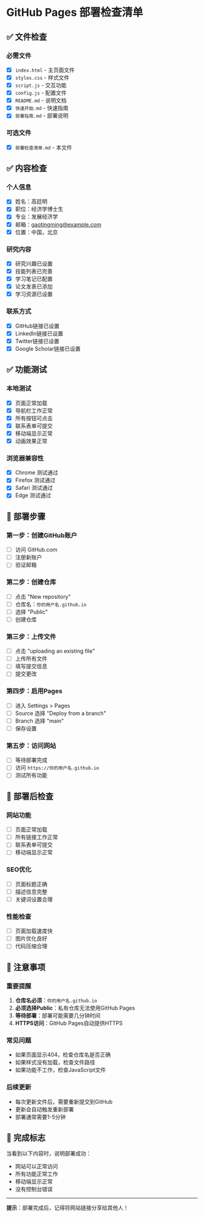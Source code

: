 # GitHub Pages 部署检查清单

## ✅ 文件检查

### 必需文件
- [x] `index.html` - 主页面文件
- [x] `styles.css` - 样式文件
- [x] `script.js` - 交互功能
- [x] `config.js` - 配置文件
- [x] `README.md` - 说明文档
- [x] `快速开始.md` - 快速指南
- [x] `部署指南.md` - 部署说明

### 可选文件
- [x] `部署检查清单.md` - 本文件

## ✅ 内容检查

### 个人信息
- [x] 姓名：高廷明
- [x] 职位：经济学博士生
- [x] 专业：发展经济学
- [x] 邮箱：gaotingming@example.com
- [x] 位置：中国，北京

### 研究内容
- [x] 研究兴趣已设置
- [x] 技能列表已完善
- [x] 学习笔记已配置
- [x] 论文发表已添加
- [x] 学习资源已设置

### 联系方式
- [x] GitHub链接已设置
- [x] LinkedIn链接已设置
- [x] Twitter链接已设置
- [x] Google Scholar链接已设置

## ✅ 功能测试

### 本地测试
- [x] 页面正常加载
- [x] 导航栏工作正常
- [x] 所有按钮可点击
- [x] 联系表单可提交
- [x] 移动端显示正常
- [x] 动画效果正常

### 浏览器兼容性
- [x] Chrome 测试通过
- [x] Firefox 测试通过
- [x] Safari 测试通过
- [x] Edge 测试通过

## 🚀 部署步骤

### 第一步：创建GitHub账户
- [ ] 访问 GitHub.com
- [ ] 注册新账户
- [ ] 验证邮箱

### 第二步：创建仓库
- [ ] 点击 "New repository"
- [ ] 仓库名：`你的用户名.github.io`
- [ ] 选择 "Public"
- [ ] 创建仓库

### 第三步：上传文件
- [ ] 点击 "uploading an existing file"
- [ ] 上传所有文件
- [ ] 填写提交信息
- [ ] 提交更改

### 第四步：启用Pages
- [ ] 进入 Settings > Pages
- [ ] Source 选择 "Deploy from a branch"
- [ ] Branch 选择 "main"
- [ ] 保存设置

### 第五步：访问网站
- [ ] 等待部署完成
- [ ] 访问 `https://你的用户名.github.io`
- [ ] 测试所有功能

## 🔧 部署后检查

### 网站功能
- [ ] 页面正常加载
- [ ] 所有链接工作正常
- [ ] 联系表单可提交
- [ ] 移动端显示正常

### SEO优化
- [ ] 页面标题正确
- [ ] 描述信息完整
- [ ] 关键词设置合理

### 性能检查
- [ ] 页面加载速度快
- [ ] 图片优化良好
- [ ] 代码压缩合理

## 📝 注意事项

### 重要提醒
1. **仓库名必须**：`你的用户名.github.io`
2. **必须选择Public**：私有仓库无法使用GitHub Pages
3. **等待部署**：部署可能需要几分钟时间
4. **HTTPS访问**：GitHub Pages自动提供HTTPS

### 常见问题
- 如果页面显示404，检查仓库名是否正确
- 如果样式没有加载，检查文件路径
- 如果功能不工作，检查JavaScript文件

### 后续更新
- 每次更新文件后，需要重新提交到GitHub
- 更新会自动触发重新部署
- 部署通常需要1-5分钟

## 🎯 完成标志

当看到以下内容时，说明部署成功：
- 网站可以正常访问
- 所有功能正常工作
- 移动端显示正常
- 没有控制台错误

---

**提示**：部署完成后，记得将网站链接分享给其他人！ 